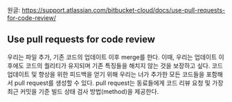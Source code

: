 원글: https://support.atlassian.com/bitbucket-cloud/docs/use-pull-requests-for-code-review/


## Use pull requests for code review
우리는 파일 추가, 기존 코드의 업데이트 이후 merge를 한다. 이때, 우리는 업데이트 이후에도 코드의 퀄리티가 유지되며 기존 특징들을 해치지 않는 것을 보장하고 싶다. 코드 업데이트 및 향상을 위한 피드백을 얻기 위해 우리는 너가 추가한 모든 코드들을 포함해서 pull request를 생성할 수 있다. pull request는 동료들에게 코드 리뷰 요청 및 가장 최근 커밋을 기준 빌드 상태 검사 방법(method)을 제공한다. 


